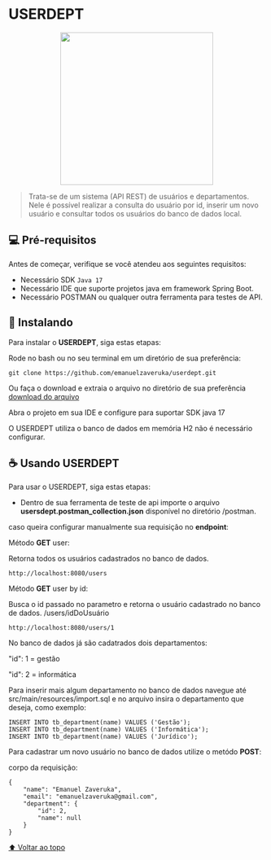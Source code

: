 # USERDEPT
<center>
<img id="#msEmail" src="https://emanuelzaveruka.github.io/portfolio/assets/img/userDept.svg" widht="90%" height="300px">
</center>

> Trata-se de um sistema (API REST) de usuários e departamentos. Nele é possível realizar a consulta do usuário por id, inserir um novo usuário e consultar todos os usuários do banco de dados local.


## 💻 Pré-requisitos

Antes de começar, verifique se você atendeu aos seguintes requisitos:
* Necessário SDK `Java 17`
* Necessário IDE que suporte projetos java em framework Spring Boot.
* Necessário POSTMAN ou qualquer outra ferramenta para testes de API.

## 🚀 Instalando

Para instalar o **USERDEPT**, siga estas etapas:

Rode no bash ou no seu terminal em um diretório de sua preferência:
```
git clone https://github.com/emanuelzaveruka/userdept.git
```
Ou faça o download e extraia o arquivo no diretório de sua preferência [download do arquivo](https://github.com/emanuelzaveruka/userdept/archive/refs/heads/main.zip)

Abra o projeto em sua IDE e configure para suportar SDK java 17

O USERDEPT utiliza o banco de dados em memória H2 não é necessário configurar.

## ☕ Usando USERDEPT

Para usar o USERDEPT, siga estas etapas:

- Dentro de sua ferramenta de teste de api importe o arquivo **usersdept.postman_collection.json** disponível no diretório /postman.

caso queira configurar manualmente sua requisição no **endpoint**:

Método **GET** user:

Retorna todos os usuários cadastrados no banco de dados.
```
http://localhost:8080/users
```
Método **GET** user by id:

Busca o id passado no parametro e retorna o usuário cadastrado no banco de dados.
/users/idDoUsuário
```
http://localhost:8080/users/1
```
No banco de dados já são cadatrados dois departamentos:

"id": 1 = gestão

"id": 2 = informática

Para inserir mais algum departamento no banco de dados navegue até src/main/resources/import.sql e no arquivo insira o departamento que deseja, como exemplo:
```
INSERT INTO tb_department(name) VALUES ('Gestão');
INSERT INTO tb_department(name) VALUES ('Informática');
INSERT INTO tb_department(name) VALUES ('Jurídico');
```
Para cadastrar um novo usuário no banco de dados utilize o metódo  **POST**:

corpo da requisição:
```
{
    "name": "Emanuel Zaveruka",
    "email": "emanuelzaveruka@gmail.com",
    "department": {
        "id": 2,
        "name": null
    }
}
```



[⬆ Voltar ao topo](##USERDEPT)<br>
